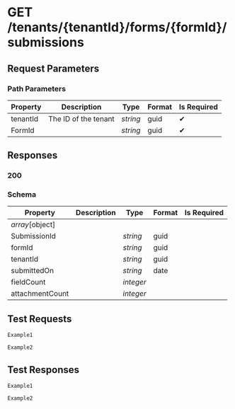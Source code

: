 # **GET**   /tenants/{tenantId}/forms/{formId}/submissions

## __Request Parameters__

### Path Parameters

   | Property | Description          | Type     | Format | Is Required |
   | -------- | -------------------- | -------- | ------ | ----------- |
   | tenantId | The ID of the tenant | _string_ | guid   | ✔           |
   | FormId   |                      | _string_ | guid   | ✔           |
## __Responses__

### __200__

### Schema

| Property        | Description | Type      | Format | Is Required |
| --------------- | ----------- | --------- | ------ | ----------- |
| _array_[object] |             |           |        |             |
| SubmissionId    |             | _string_  | guid   |             |
| formId          |             | _string_  | guid   |             |
| tenantId        |             | _string_  | guid   |             |
| submittedOn     |             | _string_  | date   |             |
| fieldCount      |             | _integer_ |        |             |
| attachmentCount |             | _integer_ |        |             |
## __Test Requests__

```cURL tab= 
Example1
```

```C# tab=
Example2
```

## __Test Responses__

```cURL tab= 
Example1
```

```C# tab=
Example2
```
